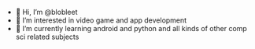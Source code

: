 - 👋 Hi, I’m @blobleet
- 👀 I’m interested in video game and app development
- 🌱 I’m currently learning android and python and all kinds of other comp sci related subjects

<!---
blobleet/blobleet is a ✨ special ✨ repository because its `README.md` (this file) appears on your GitHub profile.
You can click the Preview link to take a look at your changes.
--->
